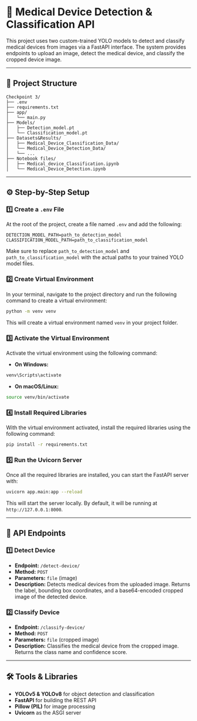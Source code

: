 
# 🧠 Medical Device Detection & Classification API

This project uses two custom-trained YOLO models to detect and classify medical devices from images via a FastAPI interface. The system provides endpoints to upload an image, detect the medical device, and classify the cropped device image.

---

## 📁 Project Structure

```
Checkpoint 3/
├── .env
├── requirements.txt
├── app/
│   └── main.py
├── Models/
│   ├── Detection_model.pt
│   └── Classification_model.pt
├── Datasets&Results/
│   ├── Medical_Device_Classification_Data/
│   └── Medical_Device_Detection_Data/
│   └── ...
├── Notebook files/
│   ├── Medical_device_Classification.ipynb
│   └── Medical_Device_Detection.ipynb
```
---

## ⚙️ Step-by-Step Setup

### 1️⃣ Create a `.env` File

At the root of the project, create a file named `.env` and add the following:

```dotenv
DETECTION_MODEL_PATH=path_to_detection_model
CLASSIFICATION_MODEL_PATH=path_to_classification_model
```

Make sure to replace `path_to_detection_model` and `path_to_classification_model` with the actual paths to your trained YOLO model files.

### 2️⃣ Create Virtual Environment

In your terminal, navigate to the project directory and run the following command to create a virtual environment:

```bash
python -m venv venv
```

This will create a virtual environment named `venv` in your project folder.

### 3️⃣ Activate the Virtual Environment

Activate the virtual environment using the following command:

- **On Windows:**

```bash
venv\Scripts\activate
```

- **On macOS/Linux:**

```bash
source venv/bin/activate
```

### 4️⃣ Install Required Libraries

With the virtual environment activated, install the required libraries using the following command:

```bash
pip install -r requirements.txt
```

### 5️⃣ Run the Uvicorn Server

Once all the required libraries are installed, you can start the FastAPI server with:

```bash
uvicorn app.main:app --reload
```

This will start the server locally. By default, it will be running at `http://127.0.0.1:8000`.

---

## 🚀 API Endpoints

### 1️⃣ Detect Device

- **Endpoint:** `/detect-device/`
- **Method:** `POST`
- **Parameters:** `file` (image)
- **Description:** Detects medical devices from the uploaded image. Returns the label, bounding box coordinates, and a base64-encoded cropped image of the detected device.

### 2️⃣ Classify Device

- **Endpoint:** `/classify-device/`
- **Method:** `POST`
- **Parameters:** `file` (cropped image)
- **Description:** Classifies the medical device from the cropped image. Returns the class name and confidence score.

---

## 🛠️ Tools & Libraries

- **YOLOv5 & YOLOv8** for object detection and classification
- **FastAPI** for building the REST API
- **Pillow (PIL)** for image processing
- **Uvicorn** as the ASGI server
